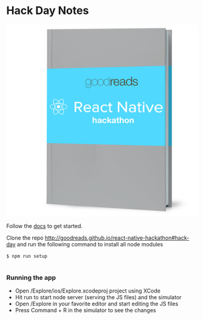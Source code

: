 # Hack Day Notes

![React Native](REACTcover.png)

Follow the [docs](http://goodreads.github.io/react-native-hackathon/index.html)  to get started.



Clone the repo http://goodreads.github.io/react-native-hackathon#hack-day and run the following 
command to install all node modules

```
$ npm run setup
  
```

### Running the app

* Open /Explore/ios/Explore.xcodeproj project using XCode
* Hit run to start node server (serving the JS files) and the simulator
* Open /Explore in your favorite editor and start editing the JS files
* Press Command + R in the simulator to see the changes